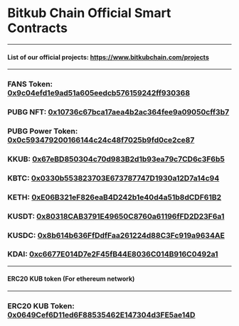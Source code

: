 # Bitkub Chain Official Smart Contracts
------
#### List of our official projects: https://www.bitkubchain.com/projects
------
### FANS Token: [0x9c04efd1e9ad51a605eedcb576159242ff930368](https://bkcscan.com/address/0x9C04EFD1E9aD51A605eeDcb576159242FF930368/contracts)
### PUBG NFT: [0x10736c67bca17aea4b2ac364fee9a09050cff3b7](https://bkcscan.com/address/0x10736c67BCa17aea4b2ac364Fee9A09050cFF3B7/contracts)
### PUBG Power Token: [0x0c593479200166144c24c48f7025b9fd0ce2ce87](https://bkcscan.com/address/0x0c593479200166144c24c48f7025b9fd0ce2ce87/contracts)
### KKUB: [0x67eBD850304c70d983B2d1b93ea79c7CD6c3F6b5](https://bkcscan.com/address/0x67eBD850304c70d983B2d1b93ea79c7CD6c3F6b5/contracts) 
### KBTC: [0x0330b553823703E673787747D1930a12D7a14c94](https://bkcscan.com/address/0x0330b553823703E673787747D1930a12D7a14c94/contracts)
### KETH: [0xE06B321eF826eaB4D242b1e40d4a51b8dCDF61B2](https://bkcscan.com/address/0xE06B321eF826eaB4D242b1e40d4a51b8dCDF61B2/contracts)
### KUSDT: [0x80318CAB3791E49650C8760a61196fFD2D23F6a1](https://bkcscan.com/address/0x80318CAB3791E49650C8760a61196fFD2D23F6a1/contracts)
### KUSDC: [0x8b614b636FfDdfFaa261224d88C3Fc919a9634AE](https://bkcscan.com/address/0x8b614b636FfDdfFaa261224d88C3Fc919a9634AE/contracts)
### KDAI: [0xc6677E014D7e2F45fB44E8036C014B916C0492a1](https://bkcscan.com/address/0xc6677E014D7e2F45fB44E8036C014B916C0492a1/contracts)
------
#### ERC20 KUB token (For ethereum network)
------
### ERC20 KUB Token: [0x0649Cef6D11ed6F88535462E147304d3FE5ae14D](https://etherscan.io/address/0x0649cef6d11ed6f88535462e147304d3fe5ae14d#code)
